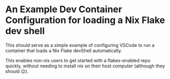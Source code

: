 # An Example Dev Container Configuration for loading a Nix Flake dev shell

This should serve as a simple example of configuring VSCode to run a container
that loads a Nix Flake devShell automatically.

This enables non-nix users to get started with a flakes-enabled repo quickly,
without needing to install nix on their host computer (although they should 😉).
